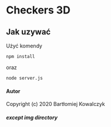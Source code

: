 # Checkers 3D

## Jak uzywać 
  
  Użyć komendy
  ```
  npm install
  ```
  oraz
  ```
  node server.js
  ```
#### Autor

Copyright (c) 2020 Bartłomiej Kowalczyk 
#### ***except img directory***
